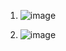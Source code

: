 1. ![image](https://github.com/user-attachments/assets/82a5580c-3c93-4546-b45a-035ffeed2065)

2. ![image](https://github.com/user-attachments/assets/9fe05b60-2af2-4002-b731-7aad232e6e46)
